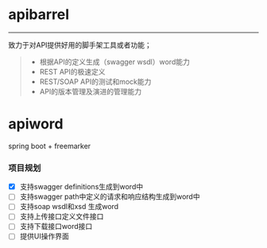 # apibarrel 
------

致力于对API提供好用的脚手架工具或者功能；
> * 根据API的定义生成（swagger wsdl）word能力
> * REST API的极速定义
> * REST/SOAP API的测试和mock能力
> * API的版本管理及演进的管理能力


# apiword

spring boot + freemarker


### 项目规划
- [x] 支持swagger definitions生成到word中
- [ ] 支持swagger path中定义的请求和响应结构生成到word中
- [ ] 支持soap wsdl和xsd 生成word
- [ ] 支持上传接口定义文件接口
- [ ] 支持下载接口word接口
- [ ] 提供UI操作界面